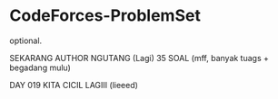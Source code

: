 # CodeForces-ProblemSet
optional.

SEKARANG AUTHOR NGUTANG (Lagi) 35 SOAL (mff, banyak tuags + begadang mulu)

DAY 019 KITA CICIL LAGIII (lieeed)
